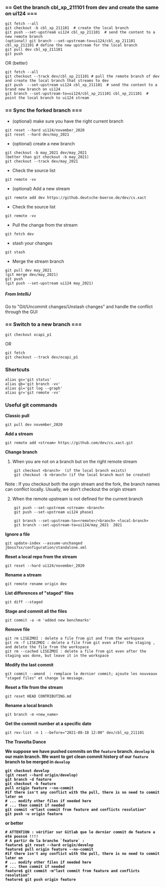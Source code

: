 ### == Get the branch cbl_xp_211101 from dev and create the same on ui124 ===

```
git fetch --all
git checkout -b cbl_xp_211101  # create the local branch
git push --set-upstream ui124 cbl_xp_211101  # send the content to a new remote branch
(optional) git branch --set-upstream-to=ui124/cbl_xp_211101  cbl_xp_211101 # define the new upstream for the local branch
git pull dev cbl_xp_211101
git push 
```

OR (better)

```
git fetch --all
git checkout --track dev/cbl_xp_211101 # pull the remote branch of dev and create the local branch that streams to dev
git push  --set-upstream ui124 cbl_xp_211101  # send the content to a brand new branch on ui124
git branch --set-upstream-to=ui124/cbl_xp_211101 cbl_xp_211101  # point the local branch to ui124 stream
```

### == Sync the forked branch ===

* (optional) make sure you have the right current branch  
```
git reset --hard ui124/november_2020
git reset --hard dev/may_2021
```

* (optional) create a new branch
```
git checkout -b may_2021 dev/may_2021
(better than git checkout -b may_2021)
git checkout --track dev/may_2021
```

* Check the source list
```
git remote -vv
```

* (optional) Add a new stream
```
git remote add dev https://github.deutsche-boerse.de/dev/cs.xact
```

* Check the source list
```
git remote -vv
```

* Pull the change from the stream
```
git fetch dev
```
* stash your changes 
```
git stash
```
* Merge the stream branch 
```
git pull dev may_2021
(git merge dev/may_2021)
git push
(git push --set-upstream ui124 may_2021)
```

##### From IntelliJ
Go to "Git/Uncommit changes/Unstash changes"  and handle the conflict through the GUI

### ==  Switch to a new branch ===

```
git checkout ocapi_p1
```

OR

```
git fetch
git checkout --track dev/ocapi_p1
```


### Shortcuts
```
alias gs='git status'
alias gb='git branch -vv'
alias gl='git log --graph'
alias gr='git remote -vv'
```

### Useful git commands

<b>Classic pull </b>
```
git pull dev november_2020
```
<b>Add a stream </b>
```
git remote add <stream> https://github.com/dev/cs.xact.git
```
<b>Change branch</b>

1. When you are not on a branch but on the right remote stream
```
	git checkout <branch>  (if the local branch exists)
	git checkout -b <branch> (if the local branch must be created)
```

Note :  If you checkout both the orgin stream and the fork, the branch names can conflict locally. 
		Usually, we don't checkout the origin stream

2. When the remote upstream is not defined for the current branch
```
	git push --set-upstream <stream> <branch>
	git push --set-upstream ui124 phase1
	
	git branch --set-upstream-to=<remote>/<branch> <local-branch>
	git branch --set-upstream-to=ui124/may_2021  2021
```
<b>Ignore a file</b>
```
git update-index --assume-unchanged jboss7xx/configuration/standalone.xml
```
<b>Reset a local repo from the stream</b>
```
git reset --hard ui124/november_2020
```
<b>Rename a stream</b>
```
git remote rename origin dev 
```
<b>List differences of "staged" files</b>
```
git diff --staged
```
	
<b>Stage and commit all the files</b>
```
git commit -a -m 'added new benchmarks' 
```
	
<b>Remove file</b>
```
git rm LISEZMOI : delete a file from git and from the workspace
git rm -f LISEZMOI : delete a file from git even after the staging , and delete the file from the workspace
git rm --cached LISEZMOI : delete a file from git even after the staging was done, but leave it in the workspace
```
	
<b>Modify the last commit </b>
```
git commit --amend  : remplace le dernier commit; ajoute les nouveaux "staged files" et change le message.
```
	
<b>Reset a file from the stream</b>
```
git reset HEAD CONTRIBUTING.md
```

<b>Rename a local branch</b>
```
git branch -m <new_name>
```
	
<b>Get the commit number at a specific date </b>
```
git rev-list -n 1 --before="2021-08-18 12:00" dev/cbl_xp_211101
```

<b>The Travolta Dance</d>

We suppose we have pushed commits on the `feature` branch.
`develop` is our main branch.
We want to get clean commit history of our `feature` branch to be merged in `develop`

```
git checkout develop
(git reset --hard origin/develop)
git branch -d feature
git checkout -b feature
pull origin feature --no-commit
#if there isn't any conflict with the pull, there is no need to commit later on
# ... modify other files if needed here
# ... then commit if needed
git commit -m"last commit from feature and conflicts resolution"
git push -u origin feature
```
 or better 
 
 ```
# ATTENTION : vérifier sur Gitlab que le dernier commit de feature a été poussé !!!!
# A partir de la branche `feature` :
feature$ git reset --hard origin/develop
feature$ pull origin feature --no-commit
#if there isn't any conflict with the pull, there is no need to commit later on
# ... modify other files if needed here
# ... then commit if needed
feature$ git commit -m"last commit from feature and conflicts resolution"
feature$ git push origin feature
```
